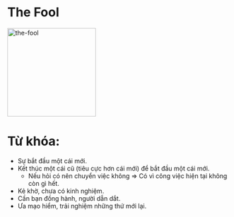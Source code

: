 # The Fool

<img style="width: 200px;" alt="the-fool"
  src="https://www.alittlesparkofjoy.com/wp-content/uploads/2020/03/the-fool-tarot-card.jpg">

**Từ khóa:**
===

* Sự bắt đầu một cái mới.
* Kết thúc một cái cũ (tiêu cực hơn cái mới) để bắt đầu một cái mới.
  * Nếu hỏi có nên chuyển việc không => Có vì công việc hiện tại không còn gì hết.
* Kẻ khờ, chưa có kinh nghiệm.
* Cần bạn đồng hành, người dẫn dắt.
* Ưa mạo hiểm, trải nghiệm những thứ mới lại.
